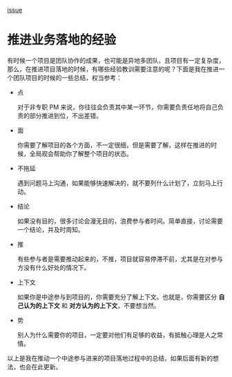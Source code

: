 [issue](https://github.com/hoperyy/blog/issues/41)

# 推进业务落地的经验

有时候一个项目是团队协作的成果，也可能是异地多团队，且项目有一定复杂度，那么，在推进项目落地的时候，有哪些经验教训需要注意的呢？下面是我在推进一个团队项目的时候的一些总结，权当参考：

+   点

    对于非专职 PM 来说，你往往会负责其中某一环节，你需要负责任地将自己负责的部分推进到位，不出差错。
    
+   面

    你需要了解项目的各个方面，不一定很细，但是需要了解，这样在推进的时候，全局观会帮助你了解整个项目的状态。
    
+   不拖延

    遇到问题马上沟通，如果能够快速解决的，就不要列什么计划了，立刻马上行动。
    
+   结论

    如果没有目的，很多讨论会漫无目的，浪费参与者时间。简单直接，讨论需要一个结论，并及时周知。
    
+   推

    有些参与者是需要推动起来的，不推，项目就容易停滞不前，尤其是在对参与方没有什么好处的情况下。
    
+   上下文

    如果你是中途参与到项目的，你需要充分了解上下文。也就是，你需要区分 **自己认为的上下文** 和 **对方认为的上下文**，不要想当然。
    
+   势

    别人为什么需要你的项目，一定要对他们有足够的收益，有抵触心理是人之常情。
    
以上是我在推动一个中途参与进来的项目落地过程中的总结，如果后面有新的想法，也会在此更新。
